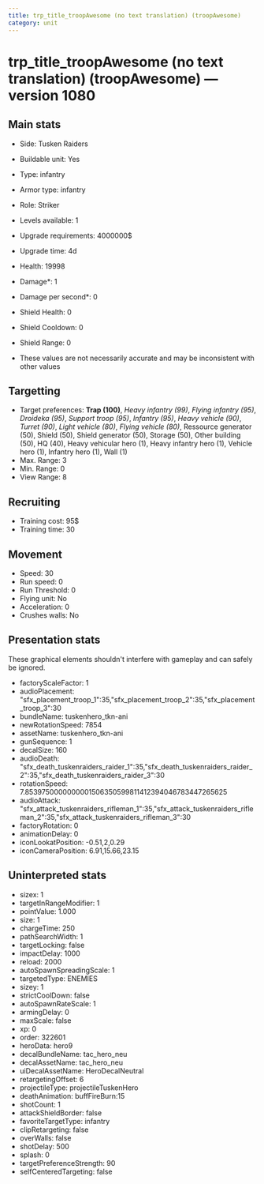 ```yaml
---
title: trp_title_troopAwesome (no text translation) (troopAwesome)
category: unit
---
```


# trp_title_troopAwesome (no text translation) (troopAwesome) — version 1080

## Main stats

  * Side: Tusken Raiders
  * Buildable unit: Yes
  * Type: infantry
  * Armor type: infantry
  * Role: Striker
  * Levels available: 1
  * Upgrade requirements: 4000000$
  * Upgrade time: 4d
  * Health: 19998
  * Damage*: 1
  * Damage per second*: 0
  * Shield Health: 0
  * Shield Cooldown: 0
  * Shield Range: 0

* These values are not necessarily accurate and may be inconsistent with other values

## Targetting

  * Target preferences: **Trap (100)**, _Heavy infantry (99)_, _Flying infantry (95)_, _Droideka (95)_, _Support troop (95)_, _Infantry (95)_, _Heavy vehicle (90)_, _Turret (90)_, _Light vehicle (80)_, _Flying vehicle (80)_, Ressource generator (50), Shield (50), Shield generator (50), Storage (50), Other building (50), HQ (40), Heavy vehicular hero (1), Heavy infantry hero (1), Vehicle hero (1), Infantry hero (1), Wall (1)
  * Max. Range: 3
  * Min. Range: 0
  * View Range: 8

## Recruiting

  * Training cost: 95$
  * Training time: 30

## Movement

  * Speed: 30
  * Run speed: 0
  * Run Threshold: 0
  * Flying unit: No
  * Acceleration: 0
  * Crushes walls: No

## Presentation stats

These graphical elements shouldn't interfere with gameplay and can safely be ignored.

  * factoryScaleFactor: 1
  * audioPlacement: "sfx_placement_troop_1":35,"sfx_placement_troop_2":35,"sfx_placement_troop_3":30
  * bundleName: tuskenhero_tkn-ani
  * newRotationSpeed: 7854
  * assetName: tuskenhero_tkn-ani
  * gunSequence: 1
  * decalSize: 160
  * audioDeath: "sfx_death_tuskenraiders_raider_1":35,"sfx_death_tuskenraiders_raider_2":35,"sfx_death_tuskenraiders_raider_3":30
  * rotationSpeed: 7.8539750000000001506350599811412394046783447265625
  * audioAttack: "sfx_attack_tuskenraiders_rifleman_1":35,"sfx_attack_tuskenraiders_rifleman_2":35,"sfx_attack_tuskenraiders_rifleman_3":30
  * factoryRotation: 0
  * animationDelay: 0
  * iconLookatPosition: -0.51,2,0.29
  * iconCameraPosition: 6.91,15.66,23.15

## Uninterpreted stats

  * sizex: 1
  * targetInRangeModifier: 1
  * pointValue: 1.000
  * size: 1
  * chargeTime: 250
  * pathSearchWidth: 1
  * targetLocking: false
  * impactDelay: 1000
  * reload: 2000
  * autoSpawnSpreadingScale: 1
  * targetedType: ENEMIES
  * sizey: 1
  * strictCoolDown: false
  * autoSpawnRateScale: 1
  * armingDelay: 0
  * maxScale: false
  * xp: 0
  * order: 322601
  * heroData: hero9
  * decalBundleName: tac_hero_neu
  * decalAssetName: tac_hero_neu
  * uiDecalAssetName: HeroDecalNeutral
  * retargetingOffset: 6
  * projectileType: projectileTuskenHero
  * deathAnimation: buffFireBurn:15
  * shotCount: 1
  * attackShieldBorder: false
  * favoriteTargetType: infantry
  * clipRetargeting: false
  * overWalls: false
  * shotDelay: 500
  * splash: 0
  * targetPreferenceStrength: 90
  * selfCenteredTargeting: false

